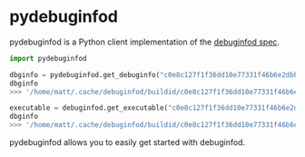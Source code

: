 # pydebuginfod

pydebuginfod is a Python client implementation of the [debuginfod
spec](https://www.mankier.com/8/debuginfod).

```python
import pydebuginfod

dbginfo = pydebuginfod.get_debuginfo("c0e8c127f1f36dd10e77331f46b6e2dbbbdb219b")
dbginfo
>>> '/home/matt/.cache/debuginfod/buildid/c0e8c127f1f36dd10e77331f46b6e2dbbbdb219b/debuginfo'

executable = debuginfod.get_executable("c0e8c127f1f36dd10e77331f46b6e2dbbbdb219b")
dbginfo
>>> '/home/matt/.cache/debuginfod/buildid/c0e8c127f1f36dd10e77331f46b6e2dbbbdb219b/executable'
```

pydebuginfod allows you to easily get started with debuginfod.